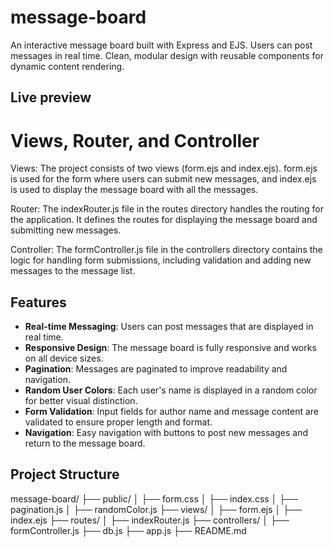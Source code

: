 # message-board
 An interactive message board built with Express and EJS. Users can post messages in real time. Clean, modular design with reusable components for dynamic content rendering.

## Live preview

# Views, Router, and Controller
Views: The project consists of two views (form.ejs and index.ejs). form.ejs is used for the form where users can submit new messages, and index.ejs is used to display the message board with all the messages.

Router: The indexRouter.js file in the routes directory handles the routing for the application. It defines the routes for displaying the message board and submitting new messages.

Controller: The formController.js file in the controllers directory contains the logic for handling form submissions, including validation and adding new messages to the message list.

## Features

- **Real-time Messaging**: Users can post messages that are displayed in real time.
- **Responsive Design**: The message board is fully responsive and works on all device sizes.
- **Pagination**: Messages are paginated to improve readability and navigation.
- **Random User Colors**: Each user's name is displayed in a random color for better visual distinction.
- **Form Validation**: Input fields for author name and message content are validated to ensure proper length and format.
- **Navigation**: Easy navigation with buttons to post new messages and return to the message board.

## Project Structure

message-board/
├── public/
│   ├── form.css
│   ├── index.css
│   ├── pagination.js
│   ├── randomColor.js
├── views/
│   ├── form.ejs
│   ├── index.ejs
├── routes/
│   ├── indexRouter.js
├── controllers/
│   ├── formController.js
├── db.js
├── app.js
├── README.md